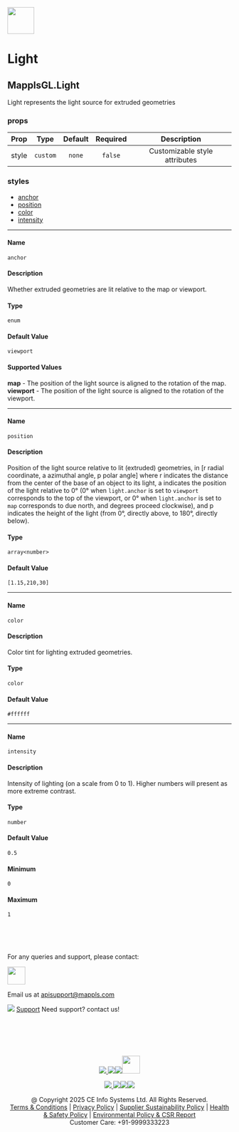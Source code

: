 [<img src="https://about.mappls.com/images/mappls-b-logo.svg" height="60"/> </p>](https://www.mapmyindia.com/api)

# Light
## MapplsGL.Light

Light represents the light source for extruded geometries

### props
| Prop | Type | Default | Required | Description |
| ---- | :--: | :-----: | :------: | :----------: |
| style | `custom` | `none` | `false` | Customizable style attributes |


### styles

* <a href="#name">anchor</a><br/>
* <a href="#name-1">position</a><br/>
* <a href="#name-2">color</a><br/>
* <a href="#name-3">intensity</a><br/>

___

#### Name
`anchor`

#### Description
Whether extruded geometries are lit relative to the map or viewport.

#### Type
`enum`
#### Default Value
`viewport`

#### Supported Values
**map** - The position of the light source is aligned to the rotation of the map.<br />
**viewport** - The position of the light source is aligned to the rotation of the viewport.<br />



___

#### Name
`position`

#### Description
Position of the light source relative to lit (extruded) geometries, in [r radial coordinate, a azimuthal angle, p polar angle] where r indicates the distance from the center of the base of an object to its light, a indicates the position of the light relative to 0° (0° when `light.anchor` is set to `viewport` corresponds to the top of the viewport, or 0° when `light.anchor` is set to `map` corresponds to due north, and degrees proceed clockwise), and p indicates the height of the light (from 0°, directly above, to 180°, directly below).

#### Type
`array<number>`
#### Default Value
`[1.15,210,30]`



___

#### Name
`color`

#### Description
Color tint for lighting extruded geometries.

#### Type
`color`
#### Default Value
`#ffffff`



___

#### Name
`intensity`

#### Description
Intensity of lighting (on a scale from 0 to 1). Higher numbers will present as more extreme contrast.

#### Type
`number`
#### Default Value
`0.5`

#### Minimum
`0`

#### Maximum
`1`

<br><br><br>

For any queries and support, please contact: 

[<img src="https://about.mappls.com/images/mappls-logo.svg" height="40"/> </p>](https://about.mappls.com/api/)
Email us at [apisupport@mappls.com](mailto:apisupport@mappls.com)


![](https://www.mapmyindia.com/api/img/icons/support.png)
[Support](https://about.mappls.com/contact/)
Need support? contact us!

<br></br>
<br></br>

[<p align="center"> <img src="https://www.mapmyindia.com/api/img/icons/stack-overflow.png"/> ](https://stackoverflow.com/questions/tagged/mappls-api)[![](https://www.mapmyindia.com/api/img/icons/blog.png)](https://about.mappls.com/blog/)[![](https://www.mapmyindia.com/api/img/icons/gethub.png)](https://github.com/Mappls-api)[<img src="https://mmi-api-team.s3.ap-south-1.amazonaws.com/API-Team/npm-logo.one-third%5B1%5D.png" height="40"/> </p>](https://www.npmjs.com/org/mapmyindia) 

[<p align="center"> <img src="https://www.mapmyindia.com/june-newsletter/icon4.png"/> ](https://www.facebook.com/Mapplsofficial)[![](https://www.mapmyindia.com/june-newsletter/icon2.png)](https://twitter.com/mappls)[![](https://www.mapmyindia.com/newsletter/2017/aug/llinkedin.png)](https://www.linkedin.com/company/mappls/)[![](https://www.mapmyindia.com/june-newsletter/icon3.png)](https://www.youtube.com/channel/UCAWvWsh-dZLLeUU7_J9HiOA)

<div align="center">@ Copyright 2025 CE Info Systems Ltd. All Rights Reserved.</div>

<div align="center"> <a href="https://about.mappls.com/api/terms-&-conditions">Terms & Conditions</a> | <a href="https://about.mappls.com/about/privacy-policy">Privacy Policy</a> | <a href="https://about.mappls.com/pdf/mapmyIndia-sustainability-policy-healt-labour-rules-supplir-sustainability.pdf">Supplier Sustainability Policy</a> | <a href="https://about.mappls.com/pdf/Health-Safety-Management.pdf">Health & Safety Policy</a> | <a href="https://about.mappls.com/pdf/Environment-Sustainability-Policy-CSR-Report.pdf">Environmental Policy & CSR Report</a>

<div align="center">Customer Care: +91-9999333223</div>